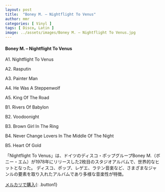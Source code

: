 ```yaml
---
layout: post
title:  "Boney M. – Nightflight To Venus"
author: mmr
categories: [ Vinyl ]
tags: [ Disco, Latin ]
image: ../assets/images/Boney M. – Nightflight To Venus.jpg
---
```


#### Boney M. – Nightflight To Venus

A1. Nightflight To Venus

A2. Rasputin

A3. Painter Man

A4. He Was A Steppenwolf

A5. King Of The Road

B1. Rivers Of Babylon

B2. Voodoonight

B3. Brown Girl In The Ring

B4. Never Change Lovers In The Middle Of The Night

B5. Heart Of Gold

「Nightflight To Venus」は、ドイツのディスコ・ポップグループBoney M.（ボニー・エム）が1978年にリリースした2枚目のスタジオアルバムで、世界的なヒットとなった。
ディスコ、ポップ、レゲエ、ラテン音楽など、さまざまなジャンルの要素を取り入れたアルバムであり多様な音楽性が特徴。

[メルカリで購入](https://jp.mercari.com/item/m84592049827){: .button1}

